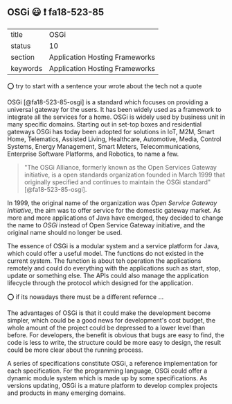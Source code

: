 ## OSGi :smiley: :exclamation: fa18-523-85


|          |                                |
| -------- | ------------------------------ |
| title    | OSGi                           | 
| status   | 10                             |
| section  | Application Hosting Frameworks |
| keywords | Application Hosting Frameworks |


:o: try to start with a sentence your wrote about the tech not a quote

OSGi [@fa18-523-85-osgi] is a standard which focuses on providing a universal gateway for the users. It has been widely used as a framework to integrate all the services for a home. OSGi is widely used by business unit in many specific domains. Starting out in set-top boxes and residential gateways OSGi has today been adopted for solutions in IoT, M2M, Smart Home, Telematics, Assisted Living, Healthcare, Automotive, Media, Control Systems, Energy Management, Smart Meters, Telecommunications, Enterprise Software Platforms, and Robotics, to name a few.   

> "The OSGi Alliance, formerly known as the Open Services Gateway initiative, is a 
> open standards organization founded in March 1999 that originally specified and 
> continues to maintain the OSGi standard" [@fa18-523-85-osgi].   

In 1999, the original name of the organization was *Open Service Gateway initiative*, the aim was to offer service for the domestic gateway market. As more and more applications of Java have emerged, they decided to change the name to *OSGi* instead of Open Service Gateway initiative, and the original name should no longer be used.   

The essence of OSGi is a modular system and a service platform for Java, which could offer a useful model. The functions do not existed in the current system. The function is about teh operation the applications remotely and could do everything with the applications such as start, stop, update or something else. The APIs could also manage the application lifecycle through the protocol which designed for the application.   

:o: if its nowadays there must be a different refernce ...

The advantages of OSGi is that it could make the development become simpler, which could be a good news for development's cost budget, the whole amount of the project could be depressed to a lower level than before. For developers, the benefit is obvious that bugs are easy to find, the code is less to write, the structure could be more easy to design, the result could be more clear about the running process.   

A series of specifications constitute OSGi, a reference implementation for each specification. For the programming language, OSGi could offer a dynamic module system which is made up by some specifications. As versions updating, OSGi is a mature platform to develop complex projects and products in many emerging domains.   
